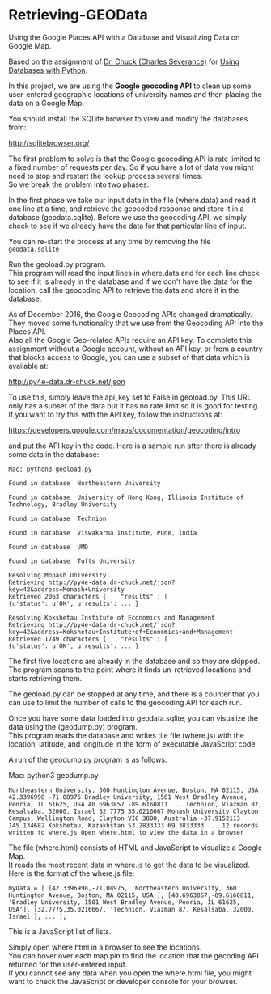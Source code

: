 # Retrieving-GEOData
Using the Google Places API with a Database and Visualizing Data on Google Map.

Based on the assignment of [Dr. Chuck (Charles Severance)](https://www.dr-chuck.com/) for [Using Databases with Python](https://www.coursera.org/learn/python-databases).

In this project, we are using the **Google geocoding API** to clean up some user-entered geographic locations of university names and then placing the data on a Google Map.

You should install the SQLite browser to view and modify the databases from:

http://sqlitebrowser.org/

The first problem to solve is that the Google geocoding API is rate limited to a fixed number of requests per day.
So if you have a lot of data you might need to stop and restart the lookup process several times.  
So we break the problem into two phases.

In the first phase we take our input data in the file (where.data) and read it one line at a time, and retrieve the geocoded response and store it in a database (geodata.sqlite).
Before we use the geocoding API, we simply check to see if we already have the data for that particular line of input.

You can re-start the process at any time by removing the file `geodata.sqlite`

Run the geoload.py program.   
This program will read the input lines in where.data and for each line check to see if it is already in the database and if we don't have the data for the location, call the geocoding API to retrieve the data and store it in the database.

As of December 2016, the Google Geocoding APIs changed dramatically.
They moved some functionality that we use from the Geocoding API into the Places API.  
Also all the Google Geo-related APIs require an API key. 
To complete this assignment without a Google account, without an API key, or from a country that blocks access to Google, you can use a subset of that data which is available at:

http://py4e-data.dr-chuck.net/json

To use this, simply leave the api_key set to False in geoload.py.
This URL only has a subset of the data but it has no rate limit so it is good for testing.
If you want to try this with the API key, follow the instructions at:

https://developers.google.com/maps/documentation/geocoding/intro

and put the API key in the code.
Here is a sample run after there is already some data in the database:

```Shell
Mac: python3 geoload.py

Found in database  Northeastern University

Found in database  University of Hong Kong, Illinois Institute of Technology, Bradley University

Found in database  Technion

Found in database  Viswakarma Institute, Pune, India

Found in database  UMD

Found in database  Tufts University

Resolving Monash University
Retrieving http://py4e-data.dr-chuck.net/json?key=42&address=Monash+University
Retrieved 2063 characters {    "results" : [
{u'status': u'OK', u'results': ... }

Resolving Kokshetau Institute of Economics and Management
Retrieving http://py4e-data.dr-chuck.net/json?key=42&address=Kokshetau+Institute+of+Economics+and+Management
Retrieved 1749 characters {    "results" : [
{u'status': u'OK', u'results': ... }
```

The first five locations are already in the database and so they are skipped.  
The program scans to the point where it finds un-retrieved locations and starts retrieving them.

The geoload.py can be stopped at any time, and there is a counter that you can use to limit the number of calls to the geocoding API for each run.

Once you have some data loaded into geodata.sqlite, you can visualize the data using the (geodump.py) program.  
This program reads the database and writes tile file (where.js) with the location, latitude, and longitude in the form of executable JavaScript code.

A run of the geodump.py program is as follows:

Mac: python3 geodump.py

`Northeastern University, 360 Huntington Avenue, Boston, MA 02115, USA 42.3396998 -71.08975
Bradley University, 1501 West Bradley Avenue, Peoria, IL 61625, USA 40.6963857 -89.6160811
...
Technion, Viazman 87, Kesalsaba, 32000, Israel 32.7775 35.0216667
Monash University Clayton Campus, Wellington Road, Clayton VIC 3800, Australia -37.9152113 145.134682
Kokshetau, Kazakhstan 53.2833333 69.3833333
...
12 records written to where.js
Open where.html to view the data in a browser`

The file (where.html) consists of HTML and JavaScript to visualize a Google Map.  
It reads the most recent data in where.js to get the data to be visualized.  
Here is the format of the where.js file:

`myData = [
[42.3396998,-71.08975, 'Northeastern University, 360 Huntington Avenue, Boston, MA 02115, USA'],
[40.6963857,-89.6160811, 'Bradley University, 1501 West Bradley Avenue, Peoria, IL 61625, USA'],
[32.7775,35.0216667, 'Technion, Viazman 87, Kesalsaba, 32000, Israel'],
   ...
];`

This is a JavaScript list of lists.  

Simply open where.html in a browser to see the locations.  
You can hover over each map pin to find the location that the gecoding API returned for the user-entered input.  
If you cannot see any data when you open the where.html file, you might want to check the JavaScript or developer console for your browser.
